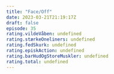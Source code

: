 ```yaml
---
title: "Face/Off"
date: 2023-03-21T21:19:17Z
draft: false
episode: 35
rating.vildeVåben: undefined
rating.stærkeOneliners: undefined
rating.fedSkurk: undefined
rating.episkAction: undefined
rating.barHudOgStoreMuskler: undefined
rating.total: undefined
---
```


